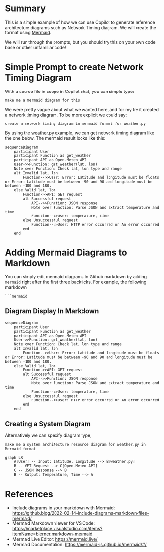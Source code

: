 # Summary

This is a simple example of how we can use Copilot to generate reference architecture diagrams such as Network Timing diagram. We will create the format using [Mermaid](https://mermaid.live/).

We will run through the prompts, but you should try this on your own code base or other unfamiliar code!

# Simple Prompt to create Network Timing Diagram

With a source file in scope in Copilot chat, you can simple type:

`make me a mermaid diagram for this`

We were pretty vague about what we wanted here, and for my try it created a network timing diagram. To be more explicit we could say:

`create a network timing diagram in mermaid format for weather.py`

By using the [weather.py](../api/weather.py) example, we can get network timing diagram like the one below. The mermaid result looks like this:

```
sequenceDiagram
    participant User
    participant Function as get_weather
    participant API as Open-Meteo API
    User->>Function: get_weather(lat, lon)
    Note over Function: Check lat, lon type and range
    alt Invalid lat, lon
        Function-->>User: Error: Latitude and longitude must be floats or Error: Latitude must be between -90 and 90 and longitude must be between -180 and 180.
    else Valid lat, lon
        Function->>API: GET request
        alt Successful request
            API-->>Function: JSON response
            Note over Function: Parse JSON and extract temperature and time
            Function-->>User: temperature, time
        else Unsuccessful request
            Function-->>User: HTTP error occurred or An error occurred
        end
    end
```


# Adding Mermaid Diagrams to Markdown

You can simply edit mermaid diagrams in Github markdown by adding `mermaid` right after the first three backticks. For example, the following markdown:

````
```mermaid
``````

## Diagram Display In Markdown

```mermaid
sequenceDiagram
    participant User
    participant Function as get_weather
    participant API as Open-Meteo API
    User->>Function: get_weather(lat, lon)
    Note over Function: Check lat, lon type and range
    alt Invalid lat, lon
        Function-->>User: Error: Latitude and longitude must be floats or Error: Latitude must be between -90 and 90 and longitude must be between -180 and 180.
    else Valid lat, lon
        Function->>API: GET request
        alt Successful request
            API-->>Function: JSON response
            Note over Function: Parse JSON and extract temperature and time
            Function-->>User: temperature, time
        else Unsuccessful request
            Function-->>User: HTTP error occurred or An error occurred
        end
    end
``````

## Creating a System Diagram

Alternatively we can specify diagram type,

`make me a system architecture resource diagram for weather.py in Mermaid format`

```mermaid
graph LR
    A[User] -- Input: Latitude, Longitude --> B[weather.py]
    B -- GET Request --> C[Open-Meteo API]
    C -- JSON Response --> B
    B -- Output: Temperature, Time --> A
```

# References

* Include diagrams in your markdown with Mermaid: https://github.blog/2022-02-14-include-diagrams-markdown-files-mermaid/
* Mermaid Markdown viewer for VS Code: https://marketplace.visualstudio.com/items?itemName=bierner.markdown-mermaid
* Mermaid Live Editor: https://mermaid.live/
* Mermaid Documentation: https://mermaid-js.github.io/mermaid/#/

